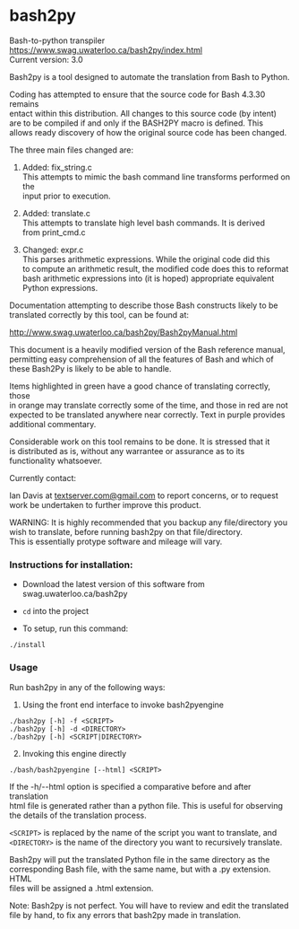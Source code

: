 # bash2py
Bash-to-python transpiler    https://www.swag.uwaterloo.ca/bash2py/index.html<br>
Current version: 3.0

Bash2py is a tool designed to automate the translation from Bash to Python.

Coding has attempted to ensure that the source code for Bash 4.3.30 remains<br>
entact within this distribution. All changes to this source code (by intent)<br>
are to be compiled if and only if the BASH2PY macro is defined. This<br>
allows ready discovery of how the original source code has been changed.<br>

The three main files changed are:
1.  Added:  fix_string.c<br>
    This attempts to mimic the bash command line transforms performed on the<br>
    input prior to execution.

2.  Added:  translate.c<br>
    This attempts to translate high level bash commands. It is derived<br>
    from print_cmd.c

3.  Changed: expr.c<br>
    This parses arithmetic expressions.  While the original code did this<br>
    to compute an arithmetic result, the modified code does this to reformat<br>
    bash arithmetic expressions into (it is hoped) appropriate equivalent<br>
    Python expressions.

Documentation attempting to describe those Bash constructs likely to be<br>
translated correctly by this tool, can be found at:

http://www.swag.uwaterloo.ca/bash2py/Bash2pyManual.html

This document is a heavily modified version of the Bash reference manual,<br>
permitting easy comprehension of all the features of Bash and which of<br>
these Bash2Py is likely to be able to handle.

Items highlighted in green have a good chance of translating correctly, those<br>
in orange may translate correctly some of the time, and those in red are not<br>
expected to be translated anywhere near correctly.  Text in purple provides<br>
additional commentary.

Considerable work on this tool remains to be done.  It is stressed that it<br>
is distributed as is, without any warrantee or assurance as to its<br>
functionality whatsoever.

Currently contact:

Ian Davis at textserver.com@gmail.com to report concerns, or to request<br>
work be undertaken to further improve this product. 

WARNING: It is highly recommended that you backup any file/directory you<br>
wish to translate, before running bash2py on that file/directory.<br>
This is essentially protype software and mileage will vary.

### Instructions for installation:

- Download the latest version of this software from swag.uwaterloo.ca/bash2py

- `cd` into the project

- To setup, run this command:

```console
./install
```

### Usage

Run bash2py in any of the following ways:

1. Using the front end interface to invoke bash2pyengine

```console
./bash2py [-h] -f <SCRIPT>
./bash2py [-h] -d <DIRECTORY>
./bash2py [-h] <SCRIPT|DIRECTORY>
```

2. Invoking this engine directly

```console
./bash/bash2pyengine [--html] <SCRIPT>
```

If the -h/--html option is specified a comparative before and after translation<br>
html file is generated rather than a python file. This is useful for observing<br>
the details of the translation process.

`<SCRIPT>` is replaced by the name of the script you want to translate, and<br>
`<DIRECTORY>` is the name of the directory you want to recursively translate.

Bash2py will put the translated Python file in the same directory as the<br>
corresponding Bash file, with the same name, but with a .py extension. HTML<br>
files will be assigned a .html extension.

Note: Bash2py is not perfect. You will have to review and edit the translated<br>
file by hand, to fix any errors that bash2py made in translation.
